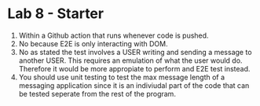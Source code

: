 # Lab 8 - Starter
1. Within a Github action that runs whenever code is pushed.
2. No because E2E is only interacting with DOM.
3. No as stated the test involves a USER writing and sending a message to another USER. This requires an emulation of what the user would do. Therefore it would be more appropiate to perform and E2E test instead.
4. You should use unit testing to test the max message length of a messaging application since it is an indiviudal part of the code that can be tested seperate from the rest of the program.

